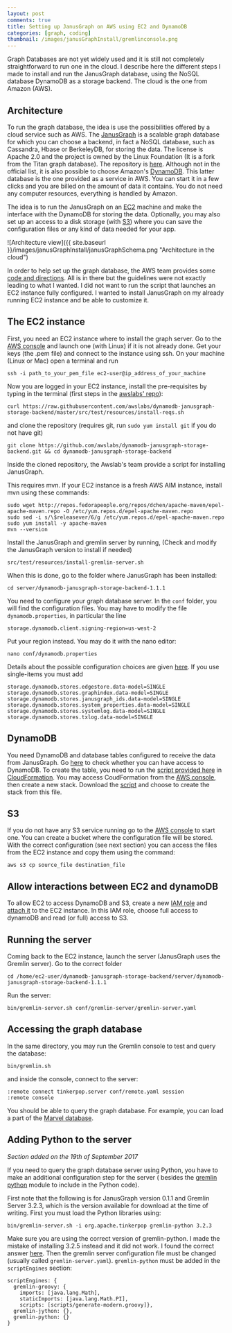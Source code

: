 ```yaml
---
layout: post
comments: true
title: Setting up JanusGraph on AWS using EC2 and DynamoDB
categories: [graph, coding]
thumbnail: /images/janusGraphInstall/gremlinconsole.png
---
```


Graph Databases are not yet widely used and it is still not completely straightforward to run one in the cloud. I describe here the different steps I made to install and run the JanusGraph database, using the NoSQL database DynamoDB as a storage backend. The cloud is the one from Amazon (AWS).

## Architecture

To run the graph database, the idea is use the possibilities offered by a cloud service such as AWS. The [JanusGraph](http://janusgraph.org/) is a scalable graph database for which you can choose a backend, in fact a NoSQL database, such as Cassandra, Hbase or BerkeleyDB, for storing the data. The license is Apache 2.0 and the project is owned by the Linux Foundation (It is a fork from the Titan graph database). The repository is [here](https://github.com/JanusGraph/janusgraph). Although not in the official list, it is also possible to choose Amazon's [DynamoDB](https://en.wikipedia.org/wiki/Amazon_DynamoDB). This latter database is the one provided as a service in AWS. You can start it in a few clicks and you are billed on the amount of data it contains. You do not need any computer resources, everything is handled by Amazon.

The idea is to run the JanusGraph on an [EC2](https://en.wikipedia.org/wiki/Amazon_Elastic_Compute_Cloud) machine and make the interface with the DynamoDB for storing the data. Optionally, you may also set up an access to a disk storage (with [S3](https://en.wikipedia.org/wiki/Amazon_S3)) where you can save the configuration files or any kind of data needed for your app.

![Architecture view]({{ site.baseurl }}/images/janusGraphInstall/janusGraphSchema.png "Architecture in the cloud")

In order to help set up the graph database, the AWS team provides some [code and directions](https://github.com/awslabs/dynamodb-janusgraph-storage-backend). All is in there but the guidelines were not exactly leading to what I wanted. I did not want to run the script that launches an EC2 instance fully configured. I wanted to install JanusGraph on my already running EC2 instance and be able to customize it.

## The EC2 instance

First, you need an EC2 instance where to install the graph server. Go to the [AWS console](http://console.aws.amazon.com/) and launch one (with Linux) if it is not already done. Get your keys (the .pem file) and connect to the instance using ssh. On your machine (Linux or Mac) open a terminal and run
```
ssh -i path_to_your_pem_file ec2-user@ip_address_of_your_machine
```

Now you are logged in your EC2 instance, install the pre-requisites by typing in the terminal (first steps in the [awslabs' repo](https://github.com/awslabs/dynamodb-janusgraph-storage-backend)):

```
curl https://raw.githubusercontent.com/awslabs/dynamodb-janusgraph-storage-backend/master/src/test/resources/install-reqs.sh
```

and clone the repository (requires git, run `sudo yum install git` if you do not have git)

```
git clone https://github.com/awslabs/dynamodb-janusgraph-storage-backend.git && cd dynamodb-janusgraph-storage-backend
```

Inside the cloned repository, the Awslab's team provide a script for installing JanusGraph. 

This requires mvn. If your EC2 instance is a fresh AWS AIM instance, install mvn using these commands: 
```
sudo wget http://repos.fedorapeople.org/repos/dchen/apache-maven/epel-apache-maven.repo -O /etc/yum.repos.d/epel-apache-maven.repo
sudo sed -i s/\$releasever/6/g /etc/yum.repos.d/epel-apache-maven.repo
sudo yum install -y apache-maven
mvn --version
```


Install the JanusGraph and gremlin server by running, (Check and modify the JanusGraph version to install if needed)

```
src/test/resources/install-gremlin-server.sh
```

When this is done, go to the folder where JanusGraph has been installed:

```
cd server/dynamodb-janusgraph-storage-backend-1.1.1
```

You need to configure your graph database server.
In the `conf` folder, you will find the configuration files. You may have to modify the file `dynamodb.properties`, in particular the line

```
storage.dynamodb.client.signing-region=us-west-2
```

Put your region instead. You may do it with the nano editor:

```
nano conf/dynamodb.properties
```
Details about the possible configuration choices are given [here](https://github.com/awslabs/dynamodb-janusgraph-storage-backend#dynamodb-keycolumnvalue-store-configuration-parameters). If you use single-items you must add

```
storage.dynamodb.stores.edgestore.data-model=SINGLE
storage.dynamodb.stores.graphindex.data-model=SINGLE
storage.dynamodb.stores.janusgraph_ids.data-model=SINGLE
storage.dynamodb.stores.system_properties.data-model=SINGLE
storage.dynamodb.stores.systemlog.data-model=SINGLE
storage.dynamodb.stores.txlog.data-model=SINGLE
```


## DynamoDB
You need DynamoDB and database tables configured to receive the data from JanusGraph. Go [here](https://console.aws.amazon.com/dynamodb/home) to check whether you can have access to DynamoDB.
To create the table, you need to run the [script provided here](https://github.com/awslabs/dynamodb-janusgraph-storage-backend#cloudformation-template-table) in [CloudFormation](https://aws.amazon.com/cloudformation). You may access CoudFormation from the [AWS console](http://console.aws.amazon.com/), then create a new stack. Download the [script](https://github.com/awslabs/dynamodb-janusgraph-storage-backend#cloudformation-template-table) and choose to create the stack from this file.

## S3
If you do not have any S3 service running go to the [AWS console](http://console.aws.amazon.com/) to start one. You can create a bucket where the configuration file will be stored. With the correct configuration (see next section) you can access the files from the EC2 instance and copy them using the command:

```
aws s3 cp source_file destination_file
```

## Allow interactions between EC2 and dynamoDB
To allow EC2 to access DynamoDB and S3, create a new [IAM role](https://console.aws.amazon.com/iam/) and [attach it](http://docs.aws.amazon.com/AWSEC2/latest/UserGuide/iam-roles-for-amazon-ec2.html#attach-iam-role) to the EC2 instance. In this IAM role, choose full access to dynamoDB and read (or full) access to S3.

## Running the server
Coming back to the EC2 instance, launch the server (JanusGraph uses the Gremlin server). Go to the correct folder

```
cd /home/ec2-user/dynamodb-janusgraph-storage-backend/server/dynamodb-janusgraph-storage-backend-1.1.1
```
Run the server:
```
bin/gremlin-server.sh conf/gremlin-server/gremlin-server.yaml
```

## Accessing the graph database
In the same directory, you may run the Gremlin console to test and query the database:

```
bin/gremlin.sh
```

and inside the console, connect to the server:

```
:remote connect tinkerpop.server conf/remote.yaml session
:remote console
```

You should be able to query the graph database. For example, you can load a part of the [Marvel database](https://github.com/awslabs/dynamodb-janusgraph-storage-backend#load-a-subset-of-the-marvel-universe-social-graph).

## Adding Python to the server
*Section added on the 19th of September 2017*

If you need to query the graph database server using Python, you have to make an additional configuration step for the server ( besides the [gremlin python](https://pypi.python.org/pypi/gremlinpython) module to include in the Python code).

First note that the following is for JanusGraph version 0.1.1 and Gremlin Server 3.2.3, which is the version available for download at the time of writing.
First you must load the Python libraries using:
```
bin/gremlin-server.sh -i org.apache.tinkerpop gremlin-python 3.2.3
```
Make sure you are using the correct version of gremlin-python. I made the mistake of installing 3.2.5 instead and it did not work. I found the correct answer [here](https://groups.google.com/forum/#!topic/janusgraph-dev/_EbTdatQ39k).
Then the gremlin server configuration file must be changed (usually called `gremlin-server.yaml`). `gremlin-python` must be added in the `scriptEngines` section:
```
scriptEngines: {
  gremlin-groovy: {
    imports: [java.lang.Math],
    staticImports: [java.lang.Math.PI],
    scripts: [scripts/generate-modern.groovy]},
  gremlin-jython: {},
  gremlin-python: {}
}
```
